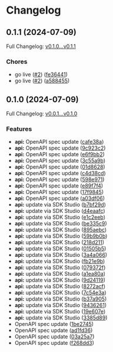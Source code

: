 # Changelog

## 0.1.1 (2024-07-09)

Full Changelog: [v0.1.0...v0.1.1](https://github.com/braintrustdata/braintrust-api-js/compare/v0.1.0...v0.1.1)

### Chores

* go live ([#2](https://github.com/braintrustdata/braintrust-api-js/issues/2)) ([fe36441](https://github.com/braintrustdata/braintrust-api-js/commit/fe364416c6e05e2f1e730117a85daa9d489ed5f2))
* go live ([#2](https://github.com/braintrustdata/braintrust-api-js/issues/2)) ([a588455](https://github.com/braintrustdata/braintrust-api-js/commit/a58845510c1f4af5b7416f2adf8a1445279ddbbc))

## 0.1.0 (2024-07-09)

Full Changelog: [v0.0.1...v0.1.0](https://github.com/braintrustdata/braintrust-node/compare/v0.0.1...v0.1.0)

### Features

* **api:** OpenAPI spec update ([cafe38a](https://github.com/braintrustdata/braintrust-node/commit/cafe38a62b038d5436323f3db8bff7841421af6b))
* **api:** OpenAPI spec update ([9c923c2](https://github.com/braintrustdata/braintrust-node/commit/9c923c21230ddaa4be4ac7801c70d37002872e9a))
* **api:** OpenAPI spec update ([e6f9bb2](https://github.com/braintrustdata/braintrust-node/commit/e6f9bb287b07c2833e24e63055a53aeeed7fa6cd))
* **api:** OpenAPI spec update ([3c55a9b](https://github.com/braintrustdata/braintrust-node/commit/3c55a9b5b7b38c056a78c565a20582706740b8ee))
* **api:** OpenAPI spec update ([01d8628](https://github.com/braintrustdata/braintrust-node/commit/01d86282afe1bc58ebb987ae65a96669b24d3247))
* **api:** OpenAPI spec update ([c4d38cd](https://github.com/braintrustdata/braintrust-node/commit/c4d38cd695821c19aa8148f1f36cb15ee6c608eb))
* **api:** OpenAPI spec update ([598e971](https://github.com/braintrustdata/braintrust-node/commit/598e971c6dcf4cca31e6bd4839fde302d219ebe5))
* **api:** OpenAPI spec update ([e89f7f4](https://github.com/braintrustdata/braintrust-node/commit/e89f7f445a0ac2fa62b6789e7934f25f6d7c482a))
* **api:** OpenAPI spec update ([17f9845](https://github.com/braintrustdata/braintrust-node/commit/17f984532de37a2d843b2a330ec01d9e34dbfee8))
* **api:** OpenAPI spec update ([a03df06](https://github.com/braintrustdata/braintrust-node/commit/a03df06ced09d5bf857ee4e623ec7d093627783e))
* **api:** update via SDK Studio ([b7bf29d](https://github.com/braintrustdata/braintrust-node/commit/b7bf29da36139dc4b35f65220cd56731c22ef10e))
* **api:** update via SDK Studio ([d4eaafc](https://github.com/braintrustdata/braintrust-node/commit/d4eaafc4afeebeec65b29dfde64d996df0b7e089))
* **api:** update via SDK Studio ([e1c2eeb](https://github.com/braintrustdata/braintrust-node/commit/e1c2eeb60ab039811e64b0cfcd6001626bc8275b))
* **api:** update via SDK Studio ([be335c9](https://github.com/braintrustdata/braintrust-node/commit/be335c9d41448b58ce78562795bf2c8f0c0ab488))
* **api:** update via SDK Studio ([895aebc](https://github.com/braintrustdata/braintrust-node/commit/895aebcc98852fccddc4c697a9b92a54b94ca7a6))
* **api:** update via SDK Studio ([59b9b0b](https://github.com/braintrustdata/braintrust-node/commit/59b9b0b32aa731bfe7867594218a18f47bbf8e54))
* **api:** update via SDK Studio ([218d211](https://github.com/braintrustdata/braintrust-node/commit/218d211732d896995a21db4198d0076f53717105))
* **api:** update via SDK Studio ([01505b5](https://github.com/braintrustdata/braintrust-node/commit/01505b5b872a18bc667ff0618dabaf3fe98b9340))
* **api:** update via SDK Studio ([3a4a066](https://github.com/braintrustdata/braintrust-node/commit/3a4a06663620444750075e2105f887bd94fc236a))
* **api:** update via SDK Studio ([fb21e9b](https://github.com/braintrustdata/braintrust-node/commit/fb21e9bb1036cfffb53884fba0a5b4a293a3da16))
* **api:** update via SDK Studio ([079372f](https://github.com/braintrustdata/braintrust-node/commit/079372f76612ee3f86e308f947af8fdec4a960b8))
* **api:** update via SDK Studio ([a1ea80a](https://github.com/braintrustdata/braintrust-node/commit/a1ea80a1c5c3503045110d93449a0fce7f14b2f0))
* **api:** update via SDK Studio ([9d24119](https://github.com/braintrustdata/braintrust-node/commit/9d2411993bee28d599f6ac1046c04bb389c9369e))
* **api:** update via SDK Studio ([8272acf](https://github.com/braintrustdata/braintrust-node/commit/8272acfcd5ec27db98360758f2d0e97c928ce8be))
* **api:** update via SDK Studio ([7c54e3a](https://github.com/braintrustdata/braintrust-node/commit/7c54e3aedb3746b62404c47de80ddc86a4a82479))
* **api:** update via SDK Studio ([b37a905](https://github.com/braintrustdata/braintrust-node/commit/b37a905f5cbea9dfa96b3f2eea4184fdd2d779a4))
* **api:** update via SDK Studio ([9436261](https://github.com/braintrustdata/braintrust-node/commit/94362615f341fda4614c24413e456e32a5dcb755))
* **api:** update via SDK Studio ([19e607e](https://github.com/braintrustdata/braintrust-node/commit/19e607e81f863f67bc5a32fb8f00dc91ca8571bb))
* **api:** update via SDK Studio ([3385d89](https://github.com/braintrustdata/braintrust-node/commit/3385d89ba3566884943f18764d0932b4b0fee178))
* OpenAPI spec update ([1be2745](https://github.com/braintrustdata/braintrust-node/commit/1be27455e06896845c10148766156da13bb23eb9))
* OpenAPI spec update ([ad1fd36](https://github.com/braintrustdata/braintrust-node/commit/ad1fd36e4226ecb52ca01dfc67130b30e5505978))
* OpenAPI spec update ([03a25a7](https://github.com/braintrustdata/braintrust-node/commit/03a25a7e468eb0092a573f9576e402d65e89334f))
* OpenAPI spec update ([f268dd3](https://github.com/braintrustdata/braintrust-node/commit/f268dd359ef39ec08daca846df2db15d753f879a))
